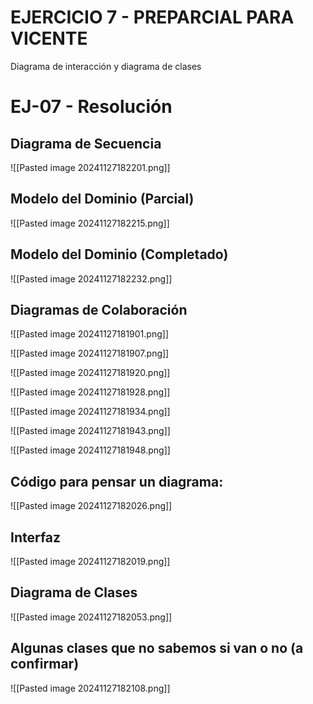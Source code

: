 # EJERCICIO 7 - PREPARCIAL PARA VICENTE

Diagrama de interacción y diagrama de clases

# EJ-07 - Resolución
## Diagrama de Secuencia
![[Pasted image 20241127182201.png]]

## Modelo del Dominio (Parcial)
![[Pasted image 20241127182215.png]]

## Modelo del Dominio (Completado)
![[Pasted image 20241127182232.png]]

## Diagramas de Colaboración

![[Pasted image 20241127181901.png]]

![[Pasted image 20241127181907.png]]

![[Pasted image 20241127181920.png]]

![[Pasted image 20241127181928.png]]

![[Pasted image 20241127181934.png]]

![[Pasted image 20241127181943.png]]

![[Pasted image 20241127181948.png]]

## Código para pensar un diagrama:

![[Pasted image 20241127182026.png]]
## Interfaz
![[Pasted image 20241127182019.png]]

## Diagrama de Clases
![[Pasted image 20241127182053.png]]

## Algunas clases que no sabemos si van o no (a confirmar)

![[Pasted image 20241127182108.png]]

